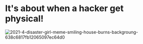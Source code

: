 # It's about when a hacker get physical!

  ![2021-4-disaster-girl-meme-smiling-house-burns-backgroung-638c6817fb12065097ec64d0](https://github.com/Asma-Jamshidian2007/aHacker_in_Physical_World/assets/143216419/52c64d97-99fa-4557-b360-e742cf439012)
